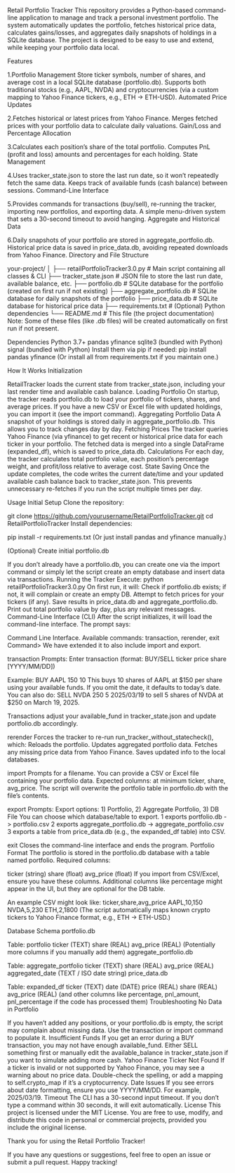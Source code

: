 Retail Portfolio Tracker
This repository provides a Python-based command-line application to manage and track a personal investment portfolio. The system automatically updates the portfolio, fetches historical price data, calculates gains/losses, and aggregates daily snapshots of holdings in a SQLite database. The project is designed to be easy to use and extend, while keeping your portfolio data local.




Features

1.Portfolio Management
Store ticker symbols, number of shares, and average cost in a local SQLite database (portfolio.db).
Supports both traditional stocks (e.g., AAPL, NVDA) and cryptocurrencies (via a custom mapping to Yahoo Finance tickers, e.g., ETH -> ETH-USD).
Automated Price Updates

2.Fetches historical or latest prices from Yahoo Finance.
Merges fetched prices with your portfolio data to calculate daily valuations.
Gain/Loss and Percentage Allocation

3.Calculates each position’s share of the total portfolio.
Computes PnL (profit and loss) amounts and percentages for each holding.
State Management

4.Uses tracker_state.json to store the last run date, so it won’t repeatedly fetch the same data.
Keeps track of available funds (cash balance) between sessions.
Command-Line Interface

5.Provides commands for transactions (buy/sell), re-running the tracker, importing new portfolios, and exporting data.
A simple menu-driven system that sets a 30-second timeout to avoid hanging.
Aggregate and Historical Data

6.Daily snapshots of your portfolio are stored in aggregate_portfolio.db.
Historical price data is saved in price_data.db, avoiding repeated downloads from Yahoo Finance.
Directory and File Structure


your-project/
│
├── retailPortfolioTracker3.0.py    # Main script containing all classes & CLI
├── tracker_state.json              # JSON file to store the last run date, available balance, etc.
├── portfolio.db                    # SQLite database for the portfolio (created on first run if not existing)
├── aggregate_portfolio.db          # SQLite database for daily snapshots of the portfolio
├── price_data.db                   # SQLite database for historical price data
├── requirements.txt                # (Optional) Python dependencies
└── README.md                       # This file (the project documentation)
Note: Some of these files (like .db files) will be created automatically on first run if not present.

Dependencies
Python 3.7+
pandas
yfinance
sqlite3 (bundled with Python)
signal (bundled with Python)
Install them via pip if needed:
pip install pandas yfinance
(Or install all from requirements.txt if you maintain one.)

How It Works
Initialization

RetailTracker loads the current state from tracker_state.json, including your last render time and available cash balance.
Loading Portfolio
  On startup, the tracker reads portfolio.db to load your portfolio of tickers, shares, and average prices.
If you have a new CSV or Excel file with updated holdings, you can import it (see the import command).
Aggregating Portfolio Data
  A snapshot of your holdings is stored daily in aggregate_portfolio.db. This allows you to track changes day by day.
Fetching Prices
  The tracker queries Yahoo Finance (via yfinance) to get recent or historical price data for each ticker in your portfolio.
The fetched data is merged into a single DataFrame (expanded_df), which is saved to price_data.db.
Calculations
  For each day, the tracker calculates total portfolio value, each position’s percentage weight, and profit/loss relative to average cost.
State Saving
  Once the update completes, the code writes the current date/time and your updated available cash balance back to tracker_state.json.
This prevents unnecessary re-fetches if you run the script multiple times per day.



Usage
Initial Setup
Clone the repository:

git clone https://github.com/yourusername/RetailPortfolioTracker.git
cd RetailPortfolioTracker
Install dependencies:


pip install -r requirements.txt
(Or just install pandas and yfinance manually.)

(Optional) Create initial portfolio.db

If you don’t already have a portfolio.db, you can create one via the import command or simply let the script create an empty database and insert data via transactions.
Running the Tracker
Execute:
python retailPortfolioTracker3.0.py
On first run, it will:
Check if portfolio.db exists; if not, it will complain or create an empty DB.
Attempt to fetch prices for your tickers (if any).
Save results in price_data.db and aggregate_portfolio.db.
Print out total portfolio value by day, plus any relevant messages.
Command-Line Interface (CLI)
After the script initializes, it will load the command-line interface. The prompt says:


Command Line Interface. Available commands: transaction, rerender, exit
Command>
We have extended it to also include import and export.


transaction
Prompts: Enter transaction (format: BUY/SELL ticker price share [YYYY/MM/DD])

Example:
BUY AAPL 150 10
This buys 10 shares of AAPL at $150 per share using your available funds.
If you omit the date, it defaults to today’s date.
You can also do:
SELL NVDA 250 5 2025/03/19
to sell 5 shares of NVDA at $250 on March 19, 2025.

Transactions adjust your available_fund in tracker_state.json and update portfolio.db accordingly.


rerender
Forces the tracker to re-run run_tracker_without_statecheck(), which:
Reloads the portfolio.
Updates aggregated portfolio data.
Fetches any missing price data from Yahoo Finance.
Saves updated info to the local databases.


import
Prompts for a filename. You can provide a CSV or Excel file containing your portfolio data.
Expected columns: at minimum ticker, share, avg_price.
The script will overwrite the portfolio table in portfolio.db with the file’s contents.

export
Prompts:
Export options: 1) Portfolio, 2) Aggregate Portfolio, 3) DB File
You can choose which database/table to export.
1 exports portfolio.db -> portfolio.csv
2 exports aggregate_portfolio.db -> aggregate_portfolio.csv
3 exports a table from price_data.db (e.g., the expanded_df table) into CSV.


exit
Closes the command-line interface and ends the program.
Portfolio Format
The portfolio is stored in the portfolio.db database with a table named portfolio. Required columns:

ticker (string)
share (float)
avg_price (float)
If you import from CSV/Excel, ensure you have these columns.
Additional columns like percentage might appear in the UI, but they are optional for the DB table.

An example CSV might look like:
ticker,share,avg_price
AAPL,10,150
NVDA,5,230
ETH,2,1800
(The script automatically maps known crypto tickers to Yahoo Finance format, e.g., ETH -> ETH-USD.)

Database Schema
portfolio.db

Table: portfolio
ticker (TEXT)
share (REAL)
avg_price (REAL)
(Potentially more columns if you manually add them)
aggregate_portfolio.db

Table: aggregate_portfolio
ticker (TEXT)
share (REAL)
avg_price (REAL)
aggregated_date (TEXT / ISO date string)
price_data.db

Table: expanded_df
ticker (TEXT)
date (DATE)
price (REAL)
share (REAL)
avg_price (REAL)
(and other columns like percentage, pnl_amount, pnl_percentage if the code has processed them)
Troubleshooting
No Data in Portfolio

  If you haven’t added any positions, or your portfolio.db is empty, the script may complain about missing data. Use the transaction or import command to populate it.
Insufficient Funds
  If you get an error during a BUY transaction, you may not have enough available_fund. Either SELL something first or manually edit the available_balance in tracker_state.json if you want to simulate adding more cash.
Yahoo Finance Ticker Not Found
  If a ticker is invalid or not supported by Yahoo Finance, you may see a warning about no price data. Double-check the spelling, or add a mapping to self.crypto_map if it’s a cryptocurrency.
Date Issues
  If you see errors about date formatting, ensure you use YYYY/MM/DD. For example, 2025/03/19.
Timeout
  The CLI has a 30-second input timeout. If you don’t type a command within 30 seconds, it will exit automatically.
License
  This project is licensed under the MIT License. You are free to use, modify, and distribute this code in personal or commercial projects, provided you include the original license.

Thank you for using the Retail Portfolio Tracker!

If you have any questions or suggestions, feel free to open an issue or submit a pull request. Happy tracking!
